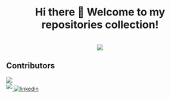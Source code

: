 <h1 align='center'>
  Hi there 👋 Welcome to my repositories collection!
</h1>

<br/>

<div align="center">
<img src="https://komarev.com/ghpvc/?username=vietnd96&&style=flat-square" align="center" />
</div>

## Contributors

<div align="left"><img src="https://github-readme-stats.vercel.app/api?username=ndviet&show_icons=true&count_private=true&hide_border=true" align="center" /></div>

<div align="left">
<a href="https://github.com/ndviet" target="_blank">
<img src=https://img.shields.io/badge/GitHub-100000?style=for-the-badge&logo=github&logoColor=white style="margin-bottom: 5px;" />
</a>

<a href="https://linkedin.com/in/vietnd" target="_blank">
<img src=https://img.shields.io/badge/LinkedIn-0077B5?style=for-the-badge&logo=linkedin&logoColor=white alt=linkedin style="margin-bottom: 5px;" />
</a>
</div>
